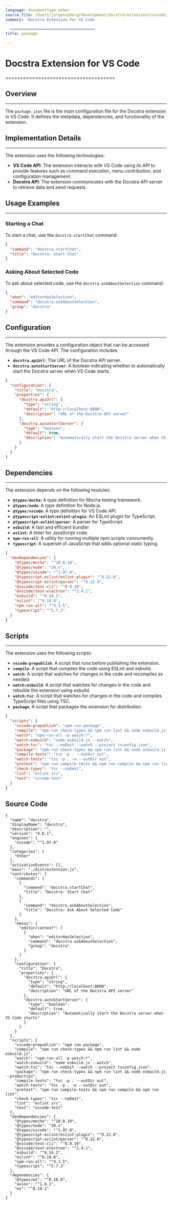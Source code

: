 ```yaml
---
language: documenttype.other
source_file: /Users/jorgenosberg/development/docstra/extensions/vscode/package.json
summary: 'Docstra Extension for VS Code

  ====================================='
title: package

---
```


# Docstra Extension for VS Code
=====================================

## Overview
------------

The `package.json` file is the main configuration file for the Docstra extension in VS Code. It defines the metadata, dependencies, and functionality of the extension.

## Implementation Details
------------------------

The extension uses the following technologies:

*   **VS Code API**: The extension interacts with VS Code using its API to provide features such as command execution, menu contribution, and configuration management.
*   **Docstra API**: The extension communicates with the Docstra API server to retrieve data and send requests.

## Usage Examples
-----------------

### Starting a Chat

To start a chat, use the `docstra.startChat` command:

```json
{
  "command": "docstra.startChat",
  "title": "Docstra: Start Chat"
}
```

### Asking About Selected Code

To ask about selected code, use the `docstra.askAboutSelection` command:

```json
{
  "when": "editorHasSelection",
  "command": "docstra.askAboutSelection",
  "group": "docstra"
}
```

## Configuration
--------------

The extension provides a configuration object that can be accessed through the VS Code API. The configuration includes:

*   **`docstra.apiUrl`**: The URL of the Docstra API server.
*   **`docstra.autoStartServer`**: A boolean indicating whether to automatically start the Docstra server when VS Code starts.

```json
{
  "configuration": {
    "title": "Docstra",
    "properties": {
      "docstra.apiUrl": {
        "type": "string",
        "default": "http://localhost:8000",
        "description": "URL of the Docstra API server"
      },
      "docstra.autoStartServer": {
        "type": "boolean",
        "default": true,
        "description": "Automatically start the Docstra server when VS Code starts"
      }
    }
  }
}
```

## Dependencies
--------------

The extension depends on the following modules:

*   **`@types/mocha`**: A type definition for Mocha testing framework.
*   **`@types/node`**: A type definition for Node.js.
*   **`@types/vscode`**: A type definition for VS Code API.
*   **`@typescript-eslint/eslint-plugin`**: An ESLint plugin for TypeScript.
*   **`@typescript-eslint/parser`**: A parser for TypeScript.
*   **`esbuild`**: A fast and efficient bundler.
*   **`eslint`**: A linter for JavaScript code.
*   **`npm-run-all`**: A utility for running multiple npm scripts concurrently.
*   **`typescript`**: A superset of JavaScript that adds optional static typing.

```json
{
  "devDependencies": {
    "@types/mocha": "^10.0.10",
    "@types/node": "20.x",
    "@types/vscode": "^1.97.0",
    "@typescript-eslint/eslint-plugin": "^8.22.0",
    "@typescript-eslint/parser": "^8.22.0",
    "@vscode/test-cli": "^0.0.10",
    "@vscode/test-electron": "^2.4.1",
    "esbuild": "^0.24.2",
    "eslint": "^9.19.0",
    "npm-run-all": "^4.1.5",
    "typescript": "^5.7.3"
  }
}
```

## Scripts
------------

The extension uses the following scripts:

*   **`vscode:prepublish`**: A script that runs before publishing the extension.
*   **`compile`**: A script that compiles the code using ESLint and esbuild.
*   **`watch`**: A script that watches for changes in the code and recompiles as needed.
*   **`watch:esbuild`**: A script that watches for changes in the code and rebuilds the extension using esbuild.
*   **`watch:tsc`**: A script that watches for changes in the code and compiles TypeScript files using TSC.
*   **`package`**: A script that packages the extension for distribution.

```json
{
  "scripts": {
    "vscode:prepublish": "npm run package",
    "compile": "npm run check-types && npm run lint && node esbuild.js",
    "watch": "npm-run-all -p watch:*",
    "watch:esbuild": "node esbuild.js --watch",
    "watch:tsc": "tsc --noEmit --watch --project tsconfig.json",
    "package": "npm run check-types && npm run lint && node esbuild.js --production",
    "compile-tests": "tsc -p . --outDir out",
    "watch-tests": "tsc -p . -w --outDir out",
    "pretest": "npm run compile-tests && npm run compile && npm run lint",
    "check-types": "tsc --noEmit",
    "lint": "eslint src",
    "test": "vscode-test"
  }
}
```


## Source Code

```documenttype.other
{
  "name": "docstra",
  "displayName": "docstra",
  "description": "",
  "version": "0.0.1",
  "engines": {
    "vscode": "^1.97.0"
  },
  "categories": [
    "Other"
  ],
  "activationEvents": [],
  "main": "./dist/extension.js",
  "contributes": {
    "commands": [
      {
        "command": "docstra.startChat",
        "title": "Docstra: Start Chat"
      },
      {
        "command": "docstra.askAboutSelection",
        "title": "Docstra: Ask About Selected Code"
      }
    ],
    "menus": {
      "editor/context": [
        {
          "when": "editorHasSelection",
          "command": "docstra.askAboutSelection",
          "group": "docstra"
        }
      ]
    },
    "configuration": {
      "title": "Docstra",
      "properties": {
        "docstra.apiUrl": {
          "type": "string",
          "default": "http://localhost:8000",
          "description": "URL of the Docstra API server"
        },
        "docstra.autoStartServer": {
          "type": "boolean",
          "default": true,
          "description": "Automatically start the Docstra server when VS Code starts"
        }
      }
    }
  },
  "scripts": {
    "vscode:prepublish": "npm run package",
    "compile": "npm run check-types && npm run lint && node esbuild.js",
    "watch": "npm-run-all -p watch:*",
    "watch:esbuild": "node esbuild.js --watch",
    "watch:tsc": "tsc --noEmit --watch --project tsconfig.json",
    "package": "npm run check-types && npm run lint && node esbuild.js --production",
    "compile-tests": "tsc -p . --outDir out",
    "watch-tests": "tsc -p . -w --outDir out",
    "pretest": "npm run compile-tests && npm run compile && npm run lint",
    "check-types": "tsc --noEmit",
    "lint": "eslint src",
    "test": "vscode-test"
  },
  "devDependencies": {
    "@types/mocha": "^10.0.10",
    "@types/node": "20.x",
    "@types/vscode": "^1.97.0",
    "@typescript-eslint/eslint-plugin": "^8.22.0",
    "@typescript-eslint/parser": "^8.22.0",
    "@vscode/test-cli": "^0.0.10",
    "@vscode/test-electron": "^2.4.1",
    "esbuild": "^0.24.2",
    "eslint": "^9.19.0",
    "npm-run-all": "^4.1.5",
    "typescript": "^5.7.3"
  },
  "dependencies": {
    "@types/ws": "^8.18.0",
    "axios": "^1.8.1",
    "ws": "^8.18.1"
  }
}

```
